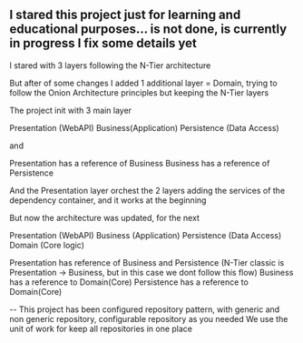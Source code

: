 I stared this project just for learning and educational purposes...
is not done, is currently in progress I fix some details yet
--
I stared with 3 layers following the N-Tier architecture

But after of some changes I added 1 additional layer = Domain, trying to follow the Onion Architecture principles but keeping the N-Tier layers

The project init with 3 main layer

Presentation (WebAPI)
Business(Application)
Persistence (Data Access)

and

Presentation has a reference of Business
Business has a reference of Persistence

And the Presentation layer orchest the 2 layers adding the services of the dependency container, and it works at the beginning

But now the architecture was updated, for the next

Presentation (WebAPI)
Business (Application)
Persistence (Data Access)
Domain (Core logic)

Presentation has reference of Business and Persistence (N-Tier classic is Presentation -> Business, but in this case we dont follow this flow)
Business has a reference to Domain(Core)
Persistence has a reference to Domain(Core)

--
This project has been configured repository pattern, with generic and non generic repository, configurable repository as you needed
We use the unit of work for keep all repositories in one place
